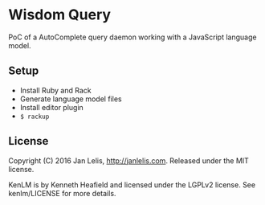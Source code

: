 # Wisdom Query

PoC of a AutoComplete query daemon working with a JavaScript language model.

## Setup

- Install Ruby and Rack
- Generate language model files
- Install editor plugin
- `$ rackup`

## License

Copyright (C) 2016 Jan Lelis, http://janlelis.com. Released under the MIT license.

KenLM is by Kenneth Heafield and licensed under the LGPLv2 license. See kenlm/LICENSE for more details.

